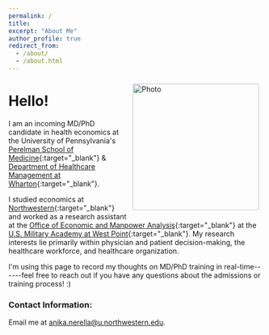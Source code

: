 ```yaml
---
permalink: /
title:
excerpt: "About Me"
author_profile: true
redirect_from:
  - /about/
  - /about.html
---
```


<img align="right" src="https://anikan314.github.io/images/nerella_headshot.jpg" alt="Photo" style="width: 250px; border-radius: 10px; padding: 8px 8px 8px 8px"/>

# Hello!

I am an incoming MD/PhD candidate in health economics at the University of Pennsylvania's [Perelman School of Medicine](https://www.med.upenn.edu/){:target="_blank"} & [Department of Healthcare Management at Wharton](https://hcmg.wharton.upenn.edu/){:target="_blank"}. 

I studied economics at [Northwestern](https://economics.northwestern.edu/){:target="_blank"} and worked as a research assistant at the [Office of Economic and Manpower Analysis](https://oema.army.mil){:target="_blank"} at the [U.S. Military Academy at West Point](https://www.westpoint.edu/){:target="_blank"}. My research interests lie primarily within physician and patient decision-making, the healthcare workforce, and healthcare organization. 

I'm using this page to record my thoughts on MD/PhD training in real-time------feel free to reach out if you have any questions about the admissions or training process! :)

### Contact Information:
Email me at [anika.nerella@u.northwestern.edu](mailto:anika.nerella@u.northwestern.edu).

